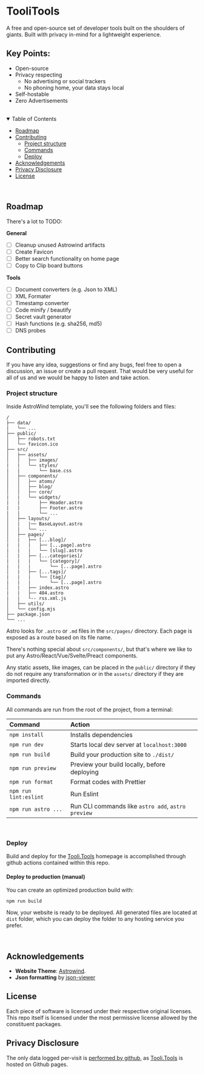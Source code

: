 # TooliTools

A free and open-source set of developer tools built on the shoulders of giants. Built with privacy in-mind for a lightweight experience.

## Key Points:

- Open-source
- Privacy respecting
  - No advertising or social trackers
  - No phoning home, your data stays local
- Self-hostable
- Zero Advertisements

<br>

<details open>
<summary>Table of Contents</summary>

- [Roadmap](#roadmap)
- [Contributing](#contributing)
  - [Project structure](#project-structure)
  - [Commands](#commands)
  - [Deploy](#deploy)
- [Acknowledgements](#acknowledgements)
- [Privacy Disclosure](#privacy-disclosure)
- [License](#license)

</details>

<br>

## Roadmap

There's a lot to TODO:

**General**

- [ ] Cleanup unused Astrowind artifacts
- [ ] Create Favicon
- [ ] Better search functionality on home page
- [ ] Copy to Clip board buttons

**Tools**

- [ ] Document converters (e.g. Json to XML)
- [ ] XML Formater
- [ ] Timestamp converter
- [ ] Code minify / beautify
- [ ] Secret vault generator
- [ ] Hash functions (e.g. sha256, md5)
- [ ] DNS probes

## Contributing

If you have any idea, suggestions or find any bugs, feel free to open a discussion, an issue or create a pull request.
That would be very useful for all of us and we would be happy to listen and take action.

### Project structure

Inside AstroWind template, you'll see the following folders and files:

```
/
├── data/
|   └── ...
├── public/
│   ├── robots.txt
│   └── favicon.ico
├── src/
│   ├── assets/
│   │   ├── images/
|   |   └── styles/
|   |       └── base.css
│   ├── components/
│   │   ├── atoms/
│   │   ├── blog/
│   │   ├── core/
|   |   └── widgets/
|   |       ├── Header.astro
|   |       ├── Footer.astro
|   |       └── ...
│   ├── layouts/
│   |   |── BaseLayout.astro
│   |   └── ...
│   ├── pages/
│   |   ├── [...blog]/
|   |   |   ├── [...page].astro
|   |   |   └── [slug].astro
│   |   ├── [...categories]/
|   |   |   └── [category]/
|   |   |       └── [...page].astro
│   |   ├── [...tags]/
|   |   |   └── [tag]/
|   |   |       └── [...page].astro
│   |   ├── index.astro
|   |   ├── 404.astro
|   |   └-- rss.xml.js
│   ├── utils/
│   └── config.mjs
├── package.json
└── ...
```

Astro looks for `.astro` or `.md` files in the `src/pages/` directory. Each page is exposed as a route based on its file name.

There's nothing special about `src/components/`, but that's where we like to put any Astro/React/Vue/Svelte/Preact components.

Any static assets, like images, can be placed in the `public/` directory if they do not require any transformation or in the `assets/` directory if they are imported directly.

### Commands

All commands are run from the root of the project, from a terminal:

| Command               | Action                                             |
| :-------------------- | :------------------------------------------------- |
| `npm install`         | Installs dependencies                              |
| `npm run dev`         | Starts local dev server at `localhost:3000`        |
| `npm run build`       | Build your production site to `./dist/`            |
| `npm run preview`     | Preview your build locally, before deploying       |
| `npm run format`      | Format codes with Prettier                         |
| `npm run lint:eslint` | Run Eslint                                         |
| `npm run astro ...`   | Run CLI commands like `astro add`, `astro preview` |

<br>

### Deploy

Build and deploy for the [Tooli.Tools](https://tooli.tools) homepage is accomplished through github actions contained within this repo.

#### Deploy to production (manual)

You can create an optimized production build with:

```shell
npm run build
```

Now, your website is ready to be deployed. All generated files are located at
`dist` folder, which you can deploy the folder to any hosting service you
prefer.

<br>

## Acknowledgements

- **Website Theme**: [Astrowind](https://github.com/onwidget/astrowind).
- **Json formatting** by [json-viewer](https://wutility.github.io/json-viewer/)

## License

Each piece of software is licensed under their respective original licenses. This repo itself is licensed under the most permissive license allowed by the constituent packages.

## Privacy Disclosure

The only data logged per-visit is [performed by github](https://docs.github.com/en/pages/getting-started-with-github-pages/about-github-pages#data-collection), as [Tooli.Tools](https://tooli.tools) is hosted on Github pages.
